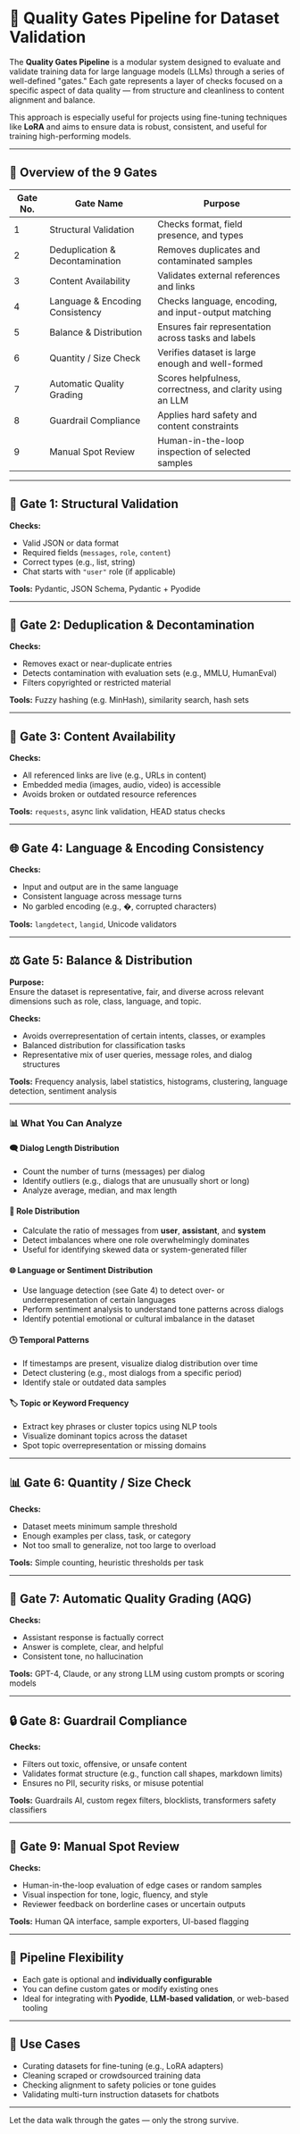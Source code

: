 # 🧠 Quality Gates Pipeline for Dataset Validation

The **Quality Gates Pipeline** is a modular system designed to evaluate and validate training data for large language models (LLMs) through a series of well-defined "gates." Each gate represents a layer of checks focused on a specific aspect of data quality — from structure and cleanliness to content alignment and balance.

This approach is especially useful for projects using fine-tuning techniques like **LoRA** and aims to ensure data is robust, consistent, and useful for training high-performing models.

---

## 🚦 Overview of the 9 Gates

| Gate No. | Gate Name                     | Purpose                                                  |
|----------|------------------------------|----------------------------------------------------------|
| 1        | Structural Validation         | Checks format, field presence, and types                 |
| 2        | Deduplication & Decontamination | Removes duplicates and contaminated samples            |
| 3        | Content Availability          | Validates external references and links                 |
| 4        | Language & Encoding Consistency | Checks language, encoding, and input-output matching   |
| 5        | Balance & Distribution        | Ensures fair representation across tasks and labels     |
| 6        | Quantity / Size Check         | Verifies dataset is large enough and well-formed        |
| 7        | Automatic Quality Grading     | Scores helpfulness, correctness, and clarity using an LLM |
| 8        | Guardrail Compliance          | Applies hard safety and content constraints             |
| 9        | Manual Spot Review            | Human-in-the-loop inspection of selected samples        |

---

## 🧱 Gate 1: Structural Validation

**Checks:**
- Valid JSON or data format
- Required fields (`messages`, `role`, `content`)
- Correct types (e.g., list, string)
- Chat starts with `"user"` role (if applicable)

**Tools:** Pydantic, JSON Schema, Pydantic + Pyodide

---

## 🧹 Gate 2: Deduplication & Decontamination

**Checks:**
- Removes exact or near-duplicate entries
- Detects contamination with evaluation sets (e.g., MMLU, HumanEval)
- Filters copyrighted or restricted material

**Tools:** Fuzzy hashing (e.g. MinHash), similarity search, hash sets

---

## 🔗 Gate 3: Content Availability

**Checks:**
- All referenced links are live (e.g., URLs in content)
- Embedded media (images, audio, video) is accessible
- Avoids broken or outdated resource references

**Tools:** `requests`, async link validation, HEAD status checks

---

## 🌐 Gate 4: Language & Encoding Consistency

**Checks:**
- Input and output are in the same language
- Consistent language across message turns
- No garbled encoding (e.g., �, corrupted characters)

**Tools:** `langdetect`, `langid`, Unicode validators

---

## ⚖️ Gate 5: Balance & Distribution

**Purpose:**  
Ensure the dataset is representative, fair, and diverse across relevant dimensions such as role, class, language, and topic.

**Checks:**
- Avoids overrepresentation of certain intents, classes, or examples  
- Balanced distribution for classification tasks  
- Representative mix of user queries, message roles, and dialog structures  

**Tools:** Frequency analysis, label statistics, histograms, clustering, language detection, sentiment analysis

---

### 📊 What You Can Analyze

#### 🗨️ Dialog Length Distribution
- Count the number of turns (messages) per dialog  
- Identify outliers (e.g., dialogs that are unusually short or long)  
- Analyze average, median, and max length  

#### 👤 Role Distribution
- Calculate the ratio of messages from **user**, **assistant**, and **system**  
- Detect imbalances where one role overwhelmingly dominates  
- Useful for identifying skewed data or system-generated filler  

#### 🌐 Language or Sentiment Distribution
- Use language detection (see Gate 4) to detect over- or underrepresentation of certain languages  
- Perform sentiment analysis to understand tone patterns across dialogs  
- Identify potential emotional or cultural imbalance in the dataset  

#### 🕒 Temporal Patterns
- If timestamps are present, visualize dialog distribution over time  
- Detect clustering (e.g., most dialogs from a specific period)  
- Identify stale or outdated data samples  

#### 🏷️ Topic or Keyword Frequency
- Extract key phrases or cluster topics using NLP tools  
- Visualize dominant topics across the dataset  
- Spot topic overrepresentation or missing domains  

---


## 📊 Gate 6: Quantity / Size Check

**Checks:**
- Dataset meets minimum sample threshold
- Enough examples per class, task, or category
- Not too small to generalize, not too large to overload

**Tools:** Simple counting, heuristic thresholds per task

---

## 🧠 Gate 7: Automatic Quality Grading (AQG)

**Checks:**
- Assistant response is factually correct
- Answer is complete, clear, and helpful
- Consistent tone, no hallucination

**Tools:** GPT-4, Claude, or any strong LLM using custom prompts or scoring models

---

## 🔒 Gate 8: Guardrail Compliance

**Checks:**
- Filters out toxic, offensive, or unsafe content
- Validates format structure (e.g., function call shapes, markdown limits)
- Ensures no PII, security risks, or misuse potential

**Tools:** Guardrails AI, custom regex filters, blocklists, transformers safety classifiers

---

## 👀 Gate 9: Manual Spot Review

**Checks:**
- Human-in-the-loop evaluation of edge cases or random samples
- Visual inspection for tone, logic, fluency, and style
- Reviewer feedback on borderline cases or uncertain outputs

**Tools:** Human QA interface, sample exporters, UI-based flagging

---

## 🧩 Pipeline Flexibility

- Each gate is optional and **individually configurable**
- You can define custom gates or modify existing ones
- Ideal for integrating with **Pyodide**, **LLM-based validation**, or web-based tooling

---

## 🚀 Use Cases

- Curating datasets for fine-tuning (e.g., LoRA adapters)
- Cleaning scraped or crowdsourced training data
- Checking alignment to safety policies or tone guides
- Validating multi-turn instruction datasets for chatbots

---

Let the data walk through the gates — only the strong survive.
